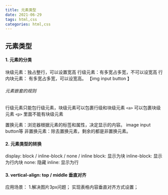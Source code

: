 ```yaml
---
title: 元素类型
date: 2021-06-29
tags: html,css
categories: html,css
---
```

## 元素类型
#### 1. 元素的分类
块级元素：独占整行，可以设置宽高
行级元素：有多宽占多宽，不可以设宽高
行内块元素： 有多宽占多宽，可以设宽高。   【img input button 】

###### 元素嵌套的规则
   行级元素只能包行级元素，块级元素可以包裹行级和块级元素
   `<a>` 可以包裹块级元素
   `<p>` 里面不能有块级元素

置换元素：浏览器根据元素的标签和属性，决定显示的内容。    image input button等
非置换元素：除去置换元素，剩余的都是非置换元素。



#### 2. 元素类型的转换
display: block / inline-block / none / inline
block: 显示为块
inline-block: 显示为行内块
none: 隐藏
inline: 显示为行

#### 3. vertical-align: top / middle 垂直对齐
应用场景：
1.解决图片3px问题；
实现表格内容垂直对齐方式设置；